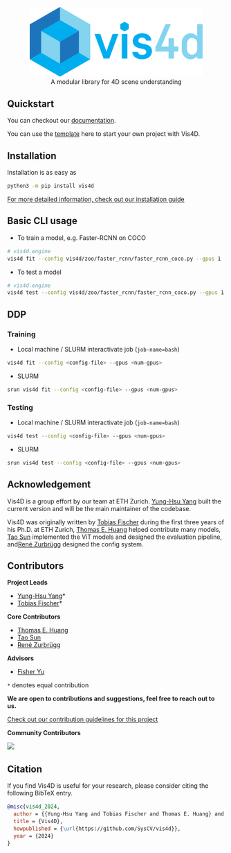<p align="center">
    <!-- pypi-strip -->
    <picture>
    <!-- /pypi-strip -->
    <img alt="vis4d" src="docs/source/_static/vis4d_logo.svg" width="400">
    <!-- pypi-strip -->
    </picture>
    <!-- /pypi-strip -->
    <br/>
    A modular library for 4D scene understanding
</p>

## Quickstart

You can checkout our [documentation](https://vis4d.readthedocs.io).

You can use the [template](https://github.com/SysCV/vis4d-template) here to start your own project with Vis4D.

## Installation

Installation is as easy as

```bash
python3 -m pip install vis4d
```

[For more detailed information, check out our installation guide](https://vis4d.readthedocs.io/en/latest/user_guide/install.html)

## Basic CLI usage

- To train a model, e.g. Faster-RCNN on COCO

```bash
# vis4d.engine
vis4d fit --config vis4d/zoo/faster_rcnn/faster_rcnn_coco.py --gpus 1
```

- To test a model

```bash
# vis4d.engine
vis4d test --config vis4d/zoo/faster_rcnn/faster_rcnn_coco.py --gpus 1
```

## DDP

### Training

- Local machine / SLURM interactivate job (`job-name=bash`)

```bash
vis4d fit --config <config-file> --gpus <num-gpus>
```

- SLURM

```bash
srun vis4d fit --config <config-file> --gpus <num-gpus>
```

### Testing

- Local machine / SLURM interactivate job (`job-name=bash`)

```bash
vis4d test --config <config-file> --gpus <num-gpus>
```

- SLURM

```bash
srun vis4d test --config <config-file> --gpus <num-gpus>
```

## Acknowledgement
Vis4D is a group effort by our team at ETH Zurich.
[Yung-Hsu Yang](https://royyang0714.github.io/) built the current version and will be the main maintainer of the codebase.

Vis4D was originally written by [Tobias Fischer](https://tobiasfshr.github.io/) during the first three years of his Ph.D. at ETH Zurich, [Thomas E. Huang](https://www.thomasehuang.com/) helped contribute many models, [Tao Sun](https://www.suniique.com/) implemented the ViT models and designed the evaluation pipeline, and[René Zurbrügg](https://github.com/renezurbruegg) designed the config system.


## Contributors
**Project Leads**
- [Yung-Hsu Yang](https://royyang0714.github.io/)*
- [Tobias Fischer](https://tobiasfshr.github.io/)*
 
**Core Contributors**
- [Thomas E. Huang](https://www.thomasehuang.com/)
- [Tao Sun](https://www.suniique.com/)
- [René Zurbrügg](https://renezurbruegg.github.io/)
 
**Advisors**
- [Fisher Yu](https://www.yf.io/)
 
`*` denotes equal contribution

**We are open to contributions and suggestions, feel free to reach out to us.**

[Check out our contribution guidelines for this project](docs/source/dev_guide/contribute.rst)

**Community Contributors**
 
<a href="https://github.com/SysCV/vis4d/graphs/contributors">
  <img src="https://contrib.rocks/image?repo=SysCV/vis4d" />
</a>


## Citation

If you find Vis4D is useful for your research, please consider citing the following BibTeX entry.

```bibtex
@misc{vis4d_2024,
  author = {{Yung-Hsu Yang and Tobias Fischer and Thomas E. Huang} and René Zurbrügg and Tao Sun and Fisher Yu},
  title = {Vis4D},
  howpublished = {\url{https://github.com/SysCV/vis4d}},
  year = {2024}
}
```
